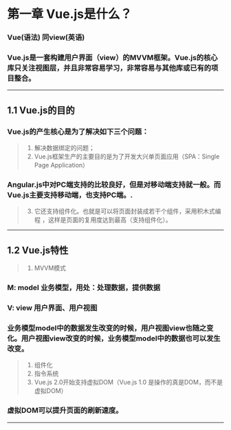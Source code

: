 # 第一章 Vue.js是什么？
### Vue(语法) 同view(英语)
### Vue.js是一套构建用户界面（view）的MVVM框架。Vue.js的核心库只关注视图层，并且非常容易学习，非常容易与其他库或已有的项目整合。
---
## 1.1 Vue.js的目的
### Vue.js的产生核心是为了解决如下三个问题：

>1. 解决数据绑定的问题；
>2. Vue.js框架生产的主要目的是为了开发大兴单页面应用（SPA：Single Page Application）
### Angular.js中对PC端支持的比较良好，但是对移动端支持就一般。而Vue.js主要支持移动端，也支持PC端。.
>3. 它还支持组件化。也就是可以将页面封装成若干个组件，采用积木式编程 ，这样是页面的复用度达到最高（支持组件化）。
---
## 1.2 Vue.js特性
>1. MVVM模式
### M: model  业务模型，用处：处理数据，提供数据

### V: view    用户界面、用户视图

 

### 业务模型model中的数据发生改变的时候，用户视图view也随之变化。用户视图view改变的时候，业务模型model中的数据也可以发生改变。

>1. 组件化
>2. 指令系统
>3. Vue.js 2.0开始支持虚拟DOM（Vue.js 1.0 是操作的真是DOM，而不是虚拟DOM）
### 虚拟DOM可以提升页面的刷新速度。
---